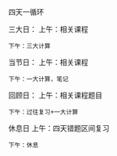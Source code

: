 四天一循环

三大日：
	上午：相关课程
	
	下午：三大计算

当节日：
	上午：相关课程
	
	下午：一大计算，笔记

回顾日：
	上午：相关课程题目
	
	下午：过往复习+一大计算

休息日
	上午：四天错题区间复习
	
	下午：休息
